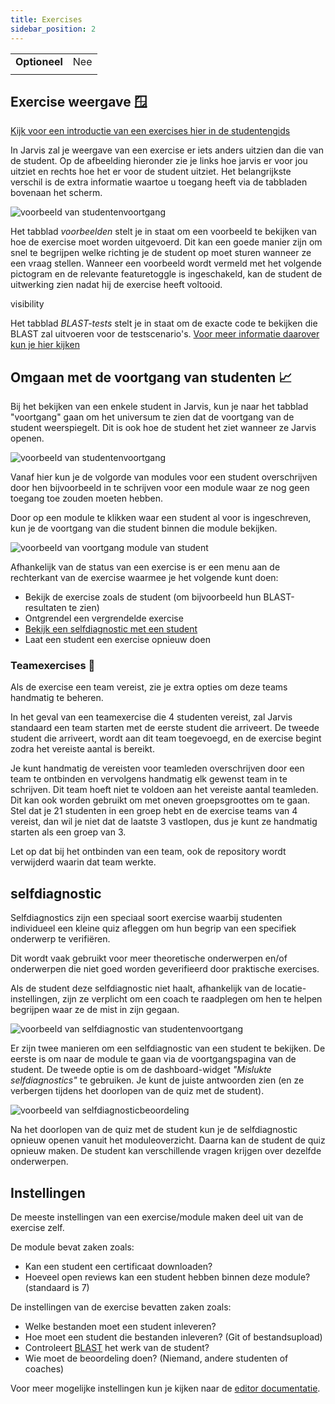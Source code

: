 ```yaml
---
title: Exercises
sidebar_position: 2
---
```


|                       |     |
|-----------------------|-----|
| **Optioneel**         | Nee |
|                       |     |

## Exercise weergave 🪟

[Kijk voor een introductie van een exercises hier in de studentengids](../../students/exercises)

In Jarvis zal je weergave van een exercise er iets anders uitzien dan die van de student. Op de afbeelding hieronder
zie je links hoe jarvis er voor jou uitziet en rechts hoe het er voor de student uitziet. Het belangrijkste verschil is de extra informatie waartoe u toegang heeft via de tabbladen bovenaan het scherm.

![voorbeeld van studentenvoortgang](/img/staff/coaches/exercises/coach-exercise-view-details.png)


Het tabblad *voorbeelden* stelt je in staat om een voorbeeld te bekijken van hoe de exercise moet worden uitgevoerd.
Dit kan een goede manier zijn om snel te begrijpen welke richting je de student op moet sturen wanneer ze een vraag stellen.
Wanneer een voorbeeld wordt vermeld met het volgende pictogram en de relevante featuretoggle is ingeschakeld, kan de student de uitwerking zien nadat hij de exercise heeft voltooid.
<link rel="stylesheet" href="https://fonts.googleapis.com/css2?family=Material+Symbols+Outlined:opsz,wght,FILL,GRAD@20..48,100..700,0..1,-50..200" />
<span class="material-symbols-outlined">
visibility
</span>

Het tabblad *BLAST-tests* stelt je in staat om de exacte code te bekijken die BLAST zal uitvoeren voor de testscenario's.
[Voor meer informatie daarover kun je hier kijken](../editor/blast)

## Omgaan met de voortgang van studenten 📈

Bij het bekijken van een enkele student in Jarvis, kun je naar het tabblad "voortgang" gaan om het universum te zien dat de voortgang van de student weerspiegelt. Dit is ook hoe de student het ziet wanneer ze Jarvis openen.

![voorbeeld van studentenvoortgang](/img/staff/coaches/exercises/student-progress.png)

Vanaf hier kun je de volgorde van modules voor een student overschrijven door hen bijvoorbeeld in te schrijven voor een module waar ze nog geen toegang toe zouden moeten hebben.

Door op een module te klikken waar een student al voor is ingeschreven, kun je de voortgang van die student binnen die module bekijken.

![voorbeeld van voortgang module van student](/img/staff/coaches/exercises/student-progress-module.png)

Afhankelijk van de status van een exercise is er een menu aan de rechterkant van de exercise waarmee je het volgende kunt doen:

* Bekijk de exercise zoals de student (om bijvoorbeeld hun BLAST-resultaten te zien)
* Ontgrendel een vergrendelde exercise
* [Bekijk een selfdiagnostic met een student](#selfdiagnostic)
* Laat een student een exercise opnieuw doen

### Teamexercises 👥

Als de exercise een team vereist, zie je extra opties om deze teams handmatig te beheren.

In het geval van een teamexercise die 4 studenten vereist,
zal Jarvis standaard een team starten met de eerste student die arriveert.
De tweede student die arriveert, wordt aan dit team toegevoegd,
en de exercise begint zodra het vereiste aantal is bereikt.

Je kunt handmatig de vereisten voor teamleden overschrijven door een team te ontbinden en vervolgens handmatig elk gewenst team in te schrijven. Dit team hoeft niet te voldoen aan het vereiste aantal teamleden.
Dit kan ook worden gebruikt om met oneven groepsgroottes om te gaan.
Stel dat je 21 studenten in een groep hebt en de exercise teams van 4 vereist, dan wil je niet dat de laatste 3 vastlopen,
dus je kunt ze handmatig starten als een groep van 3.

Let op dat bij het ontbinden van een team, ook de repository wordt verwijderd waarin dat team werkte. 

## selfdiagnostic

Selfdiagnostics zijn een speciaal soort exercise waarbij studenten individueel een kleine quiz afleggen om hun begrip van een specifiek onderwerp te verifiëren.

Dit wordt vaak gebruikt voor meer theoretische onderwerpen en/of onderwerpen die niet goed worden geverifieerd door praktische exercises.

Als de student deze selfdiagnostic niet haalt, afhankelijk van de locatie-instellingen,
zijn ze verplicht om een coach te raadplegen om hen te helpen begrijpen waar ze de mist in zijn gegaan.

![voorbeeld van selfdiagnostic van studentenvoortgang](/img/staff/coaches/exercises/student-progress-self-diagnostic.png)

Er zijn twee manieren om een selfdiagnostic van een student te bekijken. De eerste is om naar de module te gaan via de voortgangspagina van de student. De tweede optie is om de dashboard-widget *"Mislukte selfdiagnostics"* te gebruiken.
Je kunt de juiste antwoorden zien (en ze verbergen tijdens het doorlopen van de quiz met de student).

![voorbeeld van selfdiagnosticbeoordeling](/img/staff/coaches/exercises/self-diagnostic.png)

Na het doorlopen van de quiz met de student kun je de selfdiagnostic opnieuw openen vanuit het moduleoverzicht.
Daarna kan de student de quiz opnieuw maken. De student kan verschillende vragen krijgen over dezelfde onderwerpen.

## Instellingen

De meeste instellingen van een exercise/module maken deel uit van de exercise zelf.

De module bevat zaken zoals:
* Kan een student een certificaat downloaden?
* Hoeveel open reviews kan een student hebben binnen deze module? (standaard is 7)

De instellingen van de exercise bevatten zaken zoals:
* Welke bestanden moet een student inleveren?
* Hoe moet een student die bestanden inleveren? (Git of bestandsupload)
* Controleert [BLAST](../editor/blast) het werk van de student?
* Wie moet de beoordeling doen? (Niemand, andere studenten of coaches)

Voor meer mogelijke instellingen kun je kijken naar de [editor documentatie](../staff/editor).